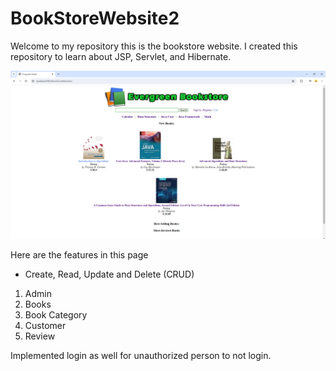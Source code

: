# BookStoreWebsite2

Welcome to my repository this is the bookstore website.
I created this repository to learn about JSP, Servlet, and Hibernate.


![alt-text](https://github.com/josefortyfive/BookStoreWebsite2/blob/main/src/main/webapp/images/sample/bookstore_screenshot.png)



Here are the features in this page
* Create, Read, Update and Delete (CRUD)
1. Admin
  2. Books
  3. Book Category
  4. Customer
  5. Review

Implemented login as well for unauthorized person to not login.




  
